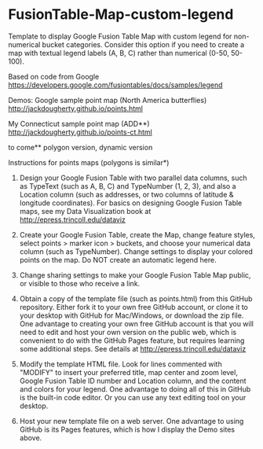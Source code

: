 FusionTable-Map-custom-legend
=============================

Template to display Google Fusion Table Map with custom legend for non-numerical bucket categories. Consider this option if you need to create a map with textual legend labels (A, B, C) rather than numerical (0-50, 50-100).

Based on code from Google https://developers.google.com/fusiontables/docs/samples/legend

Demos:
Google sample point map (North America butterflies) http://jackdougherty.github.io/points.html

My Connecticut sample point map (ADD**) http://jackdougherty.github.io/points-ct.html

to come** polygon version, dynamic version

Instructions for points maps (polygons is similar*)

1) Design your Google Fusion Table with two parallel data columns, such as TypeText (such as A, B, C) and TypeNumber (1, 2, 3), and also a Location column (such as addresses, or two columns of latitude & longitude coordinates). For basics on designing Google Fusion Table maps, see my Data Visualization book at http://epress.trincoll.edu/dataviz

2) Create your Google Fusion Table, create the Map, change feature styles, select points > marker icon > buckets, and choose your numerical data column (such as TypeNumber). Change settings to display your colored points on the map. Do NOT create an automatic legend here.

3) Change sharing settings to make your Google Fusion Table Map public, or visible to those who receive a link.

4) Obtain a copy of the template file (such as points.html) from this GitHub repository. Either fork it to your own free GitHub account, or clone it to your desktop with GitHub for Mac/Windows, or download the zip file. One advantage to creating your own free GitHub account is that you will need to edit and host your own version on the public web, which is convenient to do with the GitHub Pages feature, but requires learning some additional steps. See details at http://epress.trincoll.edu/dataviz

4) Modify the template HTML file. Look for lines commented with "MODIFY" to insert your preferred title, map center and zoom level, Google Fusion Table ID number and Location column, and the content and colors for your legend. One advantage to doing all of this in GitHub is the built-in code editor. Or you can use any text editing tool on your desktop.

5) Host your new template file on a web server. One advantage to using GitHub is its Pages features, which is how I display the Demo sites above.

